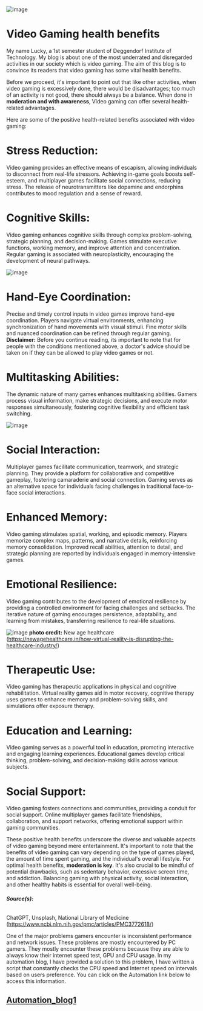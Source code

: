 ![image](https://github.com/23W-GBAC/Boves556_Lucky/assets/148862792/6f942e35-2a2d-4da0-81d6-59e37749596f)
# Video Gaming health benefits
My name Lucky, a 1st semester student of Deggendorf Institute of Technology. My blog is about one of the most underrated and disregarded activities in our society which is video gaming. The aim of this blog is to convince its readers that video gaming has some vital health benefits.

Before we proceed, it's important to point out that like other activities, when video gaming is excessively done, there would be disadvantages; too much of an activity is not good, there should always be a balance. When done in **moderation and with awareness**, Video gaming can offer several health-related advantages. 

Here are some of the positive health-related benefits associated with video gaming:
# Stress Reduction:
Video gaming provides an effective means of escapism, allowing individuals to disconnect from real-life stressors. Achieving in-game goals boosts self-esteem, and multiplayer games facilitate social connections, reducing stress. The release of neurotransmitters like dopamine and endorphins contributes to mood regulation and a sense of reward.

# Cognitive Skills:
Video gaming enhances cognitive skills through complex problem-solving, strategic planning, and decision-making. Games stimulate executive functions, working memory, and improve attention and concentration. Regular gaming is associated with neuroplasticity, encouraging the development of neural pathways.

![image](https://github.com/23W-GBAC/Boves556_Lucky/assets/148862792/aed2e835-a4b7-40d1-9320-85a31980477d)

# Hand-Eye Coordination:
Precise and timely control inputs in video games improve hand-eye coordination. Players navigate virtual environments, enhancing synchronization of hand movements with visual stimuli. Fine motor skills and nuanced coordination can be refined through regular gaming.
**Disclaimer:** Before you continue reading, its important to note that for people with the conditions mentioned above, a doctor's advice should be taken on if they can be allowed to play video games or not.

# Multitasking Abilities:
The dynamic nature of many games enhances multitasking abilities. Gamers process visual information, make strategic decisions, and execute motor responses simultaneously, fostering cognitive flexibility and efficient task switching.

![image](https://github.com/23W-GBAC/Boves556_Lucky/assets/148862792/9adb6264-7f86-443e-8b57-cad5ff2ee688)

# Social Interaction:
Multiplayer games facilitate communication, teamwork, and strategic planning. They provide a platform for collaborative and competitive gameplay, fostering camaraderie and social connection. Gaming serves as an alternative space for individuals facing challenges in traditional face-to-face social interactions.

# Enhanced Memory:
Video gaming stimulates spatial, working, and episodic memory. Players memorize complex maps, patterns, and narrative details, reinforcing memory consolidation. Improved recall abilities, attention to detail, and strategic planning are reported by individuals engaged in memory-intensive games.

# Emotional Resilience:
Video gaming contributes to the development of emotional resilience by providing a controlled environment for facing challenges and setbacks. The iterative nature of gaming encourages persistence, adaptability, and learning from mistakes, transferring resilience to real-life situations.

![image](https://github.com/23W-GBAC/Boves556_Lucky/assets/148862792/84cbc658-2dff-46a1-96ba-d8bc04fc7184) 
**photo credit:** New age healthcare (https://newagehealthcare.in/how-virtual-reality-is-disrupting-the-healthcare-industry/)

# Therapeutic Use:
Video gaming has therapeutic applications in physical and cognitive rehabilitation. Virtual reality games aid in motor recovery, cognitive therapy uses games to enhance memory and problem-solving skills, and simulations offer exposure therapy.

# Education and Learning:
Video gaming serves as a powerful tool in education, promoting interactive and engaging learning experiences. Educational games develop critical thinking, problem-solving, and decision-making skills across various subjects.

# Social Support:
Video gaming fosters connections and communities, providing a conduit for social support. Online multiplayer games facilitate friendships, collaboration, and support networks, offering emotional support within gaming communities.

These positive health benefits underscore the diverse and valuable aspects of video gaming beyond mere entertainment. It's important to note that the benefits of video gaming can vary depending on the type of games played, the amount of time spent gaming, and the individual's overall lifestyle. For optimal health benefits, **moderation is key**. It's also crucial to be mindful of potential drawbacks, such as sedentary behavior, excessive screen time, and addiction. Balancing gaming with physical activity, social interaction, and other healthy habits is essential for overall well-being.

###### **Source(s):** 
ChatGPT, Unsplash, National Library of Medicine (https://www.ncbi.nlm.nih.gov/pmc/articles/PMC3772618/)

One of the major problems gamers encounter is inconsistent performance and network issues. These problems are mostly encountered by PC gamers. They mostly encounter these problems because they are able to always know their internet speed test, GPU and CPU usage. In my automation blog, I have provided a solution to this problem, I have written a script that constantly checks the CPU speed and Internet speed on intervals based on users preference. You can click on the Automation link below to access this information.

## [Automation_blog1](Automation_0.1.md)
